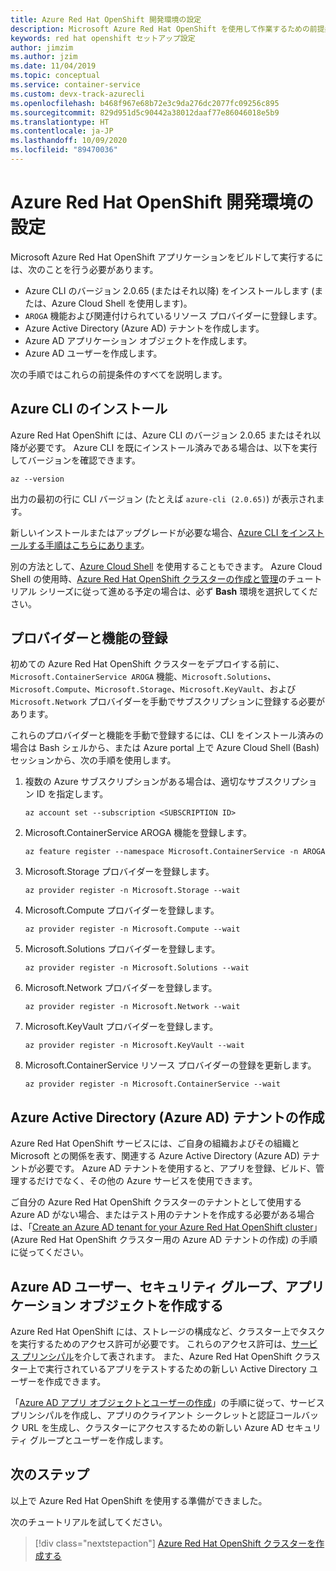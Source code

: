 ```yaml
---
title: Azure Red Hat OpenShift 開発環境の設定
description: Microsoft Azure Red Hat OpenShift を使用して作業するための前提条件を示します。
keywords: red hat openshift セットアップ設定
author: jimzim
ms.author: jzim
ms.date: 11/04/2019
ms.topic: conceptual
ms.service: container-service
ms.custom: devx-track-azurecli
ms.openlocfilehash: b468f967e68b72e3c9da276dc2077fc09256c895
ms.sourcegitcommit: 829d951d5c90442a38012daaf77e86046018e5b9
ms.translationtype: HT
ms.contentlocale: ja-JP
ms.lasthandoff: 10/09/2020
ms.locfileid: "89470036"
---
```

# <a name="set-up-your-azure-red-hat-openshift-dev-environment"></a>Azure Red Hat OpenShift 開発環境の設定

Microsoft Azure Red Hat OpenShift アプリケーションをビルドして実行するには、次のことを行う必要があります。

* Azure CLI のバージョン 2.0.65 (またはそれ以降) をインストールします (または、Azure Cloud Shell を使用します)。
* `AROGA` 機能および関連付けられているリソース プロバイダーに登録します。
* Azure Active Directory (Azure AD) テナントを作成します。
* Azure AD アプリケーション オブジェクトを作成します。
* Azure AD ユーザーを作成します。

次の手順ではこれらの前提条件のすべてを説明します。

## <a name="install-the-azure-cli"></a>Azure CLI のインストール

Azure Red Hat OpenShift には、Azure CLI のバージョン 2.0.65 またはそれ以降が必要です。 Azure CLI を既にインストール済みである場合は、以下を実行してバージョンを確認できます。

```azurecli
az --version
```

出力の最初の行に CLI バージョン (たとえば `azure-cli (2.0.65)`) が表示されます。

新しいインストールまたはアップグレードが必要な場合、[Azure CLI をインストールする手順はこちらにあります](/cli/azure/install-azure-cli?view=azure-cli-latest)。

別の方法として、[Azure Cloud Shell](../cloud-shell/overview.md) を使用することもできます。 Azure Cloud Shell の使用時、[Azure Red Hat OpenShift クラスターの作成と管理](tutorial-create-cluster.md)のチュートリアル シリーズに従って進める予定の場合は、必ず **Bash** 環境を選択してください。

## <a name="register-providers-and-features"></a>プロバイダーと機能の登録

初めての Azure Red Hat OpenShift クラスターをデプロイする前に、`Microsoft.ContainerService AROGA` 機能、`Microsoft.Solutions`、`Microsoft.Compute`、`Microsoft.Storage`、`Microsoft.KeyVault`、および `Microsoft.Network` プロバイダーを手動でサブスクリプションに登録する必要があります。

これらのプロバイダーと機能を手動で登録するには、CLI をインストール済みの場合は Bash シェルから、または Azure portal 上で Azure Cloud Shell (Bash) セッションから、次の手順を使用します。

1. 複数の Azure サブスクリプションがある場合は、適切なサブスクリプション ID を指定します。

    ```azurecli
    az account set --subscription <SUBSCRIPTION ID>
    ```

1. Microsoft.ContainerService AROGA 機能を登録します。

    ```azurecli
    az feature register --namespace Microsoft.ContainerService -n AROGA
    ```

1. Microsoft.Storage プロバイダーを登録します。

    ```azurecli
    az provider register -n Microsoft.Storage --wait
    ```
    
1. Microsoft.Compute プロバイダーを登録します。

    ```azurecli
    az provider register -n Microsoft.Compute --wait
    ```

1. Microsoft.Solutions プロバイダーを登録します。

    ```azurecli
    az provider register -n Microsoft.Solutions --wait
    ```

1. Microsoft.Network プロバイダーを登録します。

    ```azurecli
    az provider register -n Microsoft.Network --wait
    ```

1. Microsoft.KeyVault プロバイダーを登録します。

    ```azurecli
    az provider register -n Microsoft.KeyVault --wait
    ```

1. Microsoft.ContainerService リソース プロバイダーの登録を更新します。

    ```azurecli
    az provider register -n Microsoft.ContainerService --wait
    ```

## <a name="create-an-azure-active-directory-azure-ad-tenant"></a>Azure Active Directory (Azure AD) テナントの作成

Azure Red Hat OpenShift サービスには、ご自身の組織およびその組織と Microsoft との関係を表す、関連する Azure Active Directory (Azure AD) テナントが必要です。 Azure AD テナントを使用すると、アプリを登録、ビルド、管理するだけでなく、その他の Azure サービスを使用できます。

ご自分の Azure Red Hat OpenShift クラスターのテナントとして使用する Azure AD がない場合、またはテスト用のテナントを作成する必要がある場合は、「[Create an Azure AD tenant for your Azure Red Hat OpenShift cluster](howto-create-tenant.md)」(Azure Red Hat OpenShift クラスター用の Azure AD テナントの作成) の手順に従ってください。

## <a name="create-an-azure-ad-user-security-group-and-application-object"></a>Azure AD ユーザー、セキュリティ グループ、アプリケーション オブジェクトを作成する

Azure Red Hat OpenShift には、ストレージの構成など、クラスター上でタスクを実行するためのアクセス許可が必要です。 これらのアクセス許可は、[サービス プリンシパル](../active-directory/develop/app-objects-and-service-principals.md#service-principal-object)を介して表されます。 また、Azure Red Hat OpenShift クラスター上で実行されているアプリをテストするための新しい Active Directory ユーザーを作成できます。

「[Azure AD アプリ オブジェクトとユーザーの作成](howto-aad-app-configuration.md)」の手順に従って、サービス プリンシパルを作成し、アプリのクライアント シークレットと認証コールバック URL を生成し、クラスターにアクセスするための新しい Azure AD セキュリティ グループとユーザーを作成します。

## <a name="next-steps"></a>次のステップ

以上で Azure Red Hat OpenShift を使用する準備ができました。

次のチュートリアルを試してください。
> [!div class="nextstepaction"]
> [Azure Red Hat OpenShift クラスターを作成する](tutorial-create-cluster.md)

[azure-cli-install]: /cli/azure/install-azure-cli